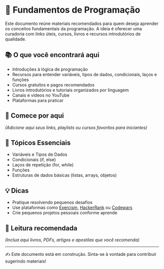 # 🧠 Fundamentos de Programação

Este documento reúne materiais recomendados para quem deseja aprender os conceitos fundamentais da programação. A ideia é oferecer uma curadoria com links úteis, cursos, livros e recursos introdutórios de qualidade.

## 📚 O que você encontrará aqui

- Introduções à lógica de programação
- Recursos para entender variáveis, tipos de dados, condicionais, laços e funções
- Cursos gratuitos e pagos recomendados
- Livros introdutórios e tutoriais organizados por linguagem
- Canais e vídeos no YouTube
- Plataformas para praticar

## 🚀 Comece por aqui

_(Adicione aqui seus links, playlists ou cursos favoritos para iniciantes)_

## 🎯 Tópicos Essenciais

- Variáveis e Tipos de Dados
- Condicionais (if, else)
- Laços de repetição (for, while)
- Funções
- Estruturas de dados básicas (listas, arrays, objetos)

## 💡 Dicas

- Pratique resolvendo pequenos desafios
- Use plataformas como [Exercism](https://exercism.org), [HackerRank](https://www.hackerrank.com/) ou [Codewars](https://www.codewars.com/)
- Crie pequenos projetos pessoais conforme aprende

## 📖 Leitura recomendada

_(Inclua aqui livros, PDFs, artigos e apostilas que você recomenda)_

---

✍️ Este documento está em construção. Sinta-se à vontade para contribuir sugerindo materiais!
